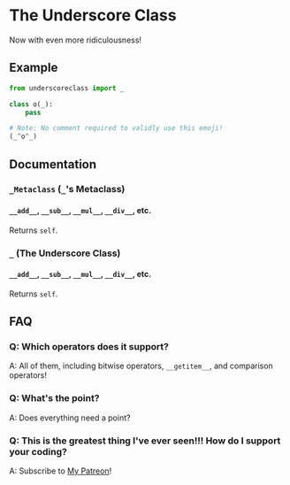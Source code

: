 # The Underscore Class

Now with even more ridiculousness!

## Example

```python
from underscoreclass import _

class o(_):
    pass

# Note: No comment required to validly use this emoji!
(_^o^_)
```

## Documentation

### `_Metaclass` (`_`'s Metaclass)

#### `__add__`, `__sub__`, `__mul__`, `__div__`, etc.
Returns `self`.

### `_` (The Underscore Class)

#### `__add__`, `__sub__`, `__mul__`, `__div__`, etc.
Returns `self`.

## FAQ

### Q: Which operators does it support?
A: All of them, including bitwise operators, `__getitem__`, and comparison operators!

### Q: What's the point?
A: Does everything need a point?

### Q: This is the greatest thing I've ever seen!!! How do I support your coding?
A: Subscribe to [My Patreon](https://www.patreon.com/sethpeace)!